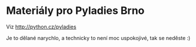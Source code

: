 
# Materiály pro Pyladies Brno

Viz http://python.cz/pyladies

Je to dělané narychlo, a technicky to není moc uspokojivé, tak se neděste :)
